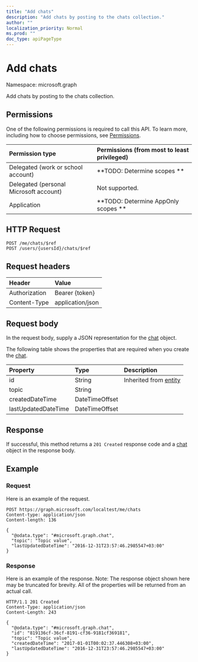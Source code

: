 ```yaml
---
title: "Add chats"
description: "Add chats by posting to the chats collection."
author: ""
localization_priority: Normal
ms.prod: ""
doc_type: apiPageType
---
```


# Add chats

Namespace: microsoft.graph

Add chats by posting to the chats collection.

## Permissions
One of the following permissions is required to call this API. To learn more, including how to choose permissions, see [Permissions](/concepts/permissions-reference.md).

|Permission type|Permissions (from most to least privileged)|
|:---|:---|
|Delegated (work or school account)|**TODO: Determine scopes **|
|Delegated (personal Microsoft account)|Not supported.|
|Application|**TODO: Determine AppOnly scopes **|

## HTTP Request
<!-- {
  "blockType": "ignored"
}
-->
``` http
POST /me/chats/$ref
POST /users/{usersId}/chats/$ref
```

## Request headers
|Header|Value|
|:---|:---|
|Authorization|Bearer {token}|
|Content-Type|application/json|

## Request body
In the request body, supply a JSON representation for the [chat](../resources/chat.md) object.

The following table shows the properties that are required when you create the [chat](../resources/chat.md).

|Property|Type|Description|
|:---|:---|:---|
|id|String| Inherited from [entity](../resources/entity.md)|
|topic|String||
|createdDateTime|DateTimeOffset||
|lastUpdatedDateTime|DateTimeOffset||



## Response
If successful, this method returns a `201 Created` response code and a [chat](../resources/chat.md) object in the response body.

## Example

### Request
Here is an example of the request.
<!-- {
  "blockType": "request",
  "name": "create_chat_from_chats"
}
-->
``` http
POST https://graph.microsoft.com/localtest/me/chats
Content-type: application/json
Content-length: 136

{
  "@odata.type": "#microsoft.graph.chat",
  "topic": "Topic value",
  "lastUpdatedDateTime": "2016-12-31T23:57:46.2985547+03:00"
}
```

### Response
Here is an example of the response. Note: The response object shown here may be truncated for brevity. All of the properties will be returned from an actual call.
<!-- {
  "blockType": "response",
  "truncated": true,
  "@odata.type": "microsoft.graph.chat"
}
-->
``` http
HTTP/1.1 201 Created
Content-Type: application/json
Content-Length: 243

{
  "@odata.type": "#microsoft.graph.chat",
  "id": "819136cf-36cf-8191-cf36-9181cf369181",
  "topic": "Topic value",
  "createdDateTime": "2017-01-01T00:02:37.446308+03:00",
  "lastUpdatedDateTime": "2016-12-31T23:57:46.2985547+03:00"
}
```

